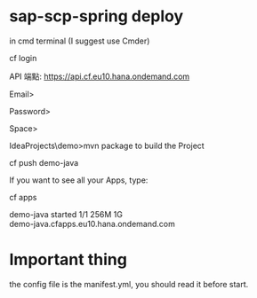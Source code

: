 # sap-scp-spring deploy
in cmd terminal (I suggest use Cmder)

cf login

API 端點: https://api.cf.eu10.hana.ondemand.com

Email>

Password>

Space>

IdeaProjects\demo>mvn package to build the Project


cf push demo-java

If you want to see all your Apps, type:

cf apps

demo-java        started           1/1         256M     1G     
demo-java.cfapps.eu10.hana.ondemand.com

# Important thing

the config file is the manifest.yml, you should read it before start.
